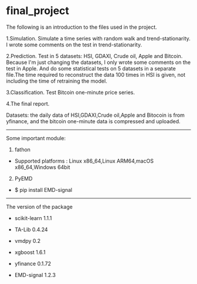 # final_project
The following is an introduction to the files used in the project.

1.Simulation. Simulate a time series with random walk and trend-stationarity.
I wrote some comments on the test in trend-stationarity.

2.Prediction. Test in 5 datasets: HSI, GDAXI, Crude oil, Apple and Bitcoin.
Because I'm just changing the datasets, I only wrote some comments on the test in Apple. And do some statistical tests on 5 datasets in a separate file.The time required to reconstruct the data 100 times in HSI is given, not including the time of retraining the model.

3.Classification. Test Bitcoin one-minute price series.

4.The final report.

Datasets: the daily data of HSI,GDAXI,Crude oil,Apple and Bitocoin is from yfinance, and the bitcoin one-minute data is compressed and uploaded.

***

Some important module:

1. fathon

* Supported platforms : Linux x86_64,Linux ARM64,macOS x86_64,Windows 64bit

2. PyEMD

* $ pip install EMD-signal

***

The version of the package
* scikit-learn            1.1.1

* TA-Lib                  0.4.24

* vmdpy                   0.2

* xgboost                 1.6.1

* yfinance                0.1.72

* EMD-signal              1.2.3

